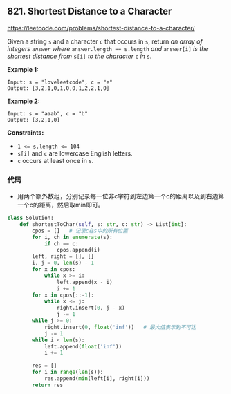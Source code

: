 ## 821. Shortest Distance to a Character

https://leetcode.com/problems/shortest-distance-to-a-character/

Given a string `s` and a character `c` that occurs in `s`, return *an array of integers `answer` where* `answer.length == s.length` *and* `answer[i]` *is the shortest distance from* `s[i]` *to the character* `c` *in* `s`.

 

**Example 1:**

```
Input: s = "loveleetcode", c = "e"
Output: [3,2,1,0,1,0,0,1,2,2,1,0]
```

**Example 2:**

```
Input: s = "aaab", c = "b"
Output: [3,2,1,0]
```

 

**Constraints:**

- `1 <= s.length <= 104`
- `s[i]` and `c` are lowercase English letters.
- `c` occurs at least once in `s`.



### 代码

- 用两个额外数组，分别记录每一位非c字符到左边第一个c的距离以及到右边第一个c的距离，然后取min即可。

```python
class Solution:
    def shortestToChar(self, s: str, c: str) -> List[int]:
        cpos = []	# 记录c在s中的所有位置
        for i, ch in enumerate(s):
            if ch == c:
                cpos.append(i)
        left, right = [], []
        i, j = 0, len(s) - 1
        for x in cpos:
            while x >= i:
                left.append(x - i)
                i += 1
        for x in cpos[::-1]:
            while x <= j:
                right.insert(0, j - x)
                j -= 1
        while j >= 0:
            right.insert(0, float('inf'))	# 最大值表示到不可达
            j -= 1
        while i < len(s):
            left.append(float('inf'))
            i += 1
            
        res = []
        for i in range(len(s)):
            res.append(min(left[i], right[i]))
        return res
```

